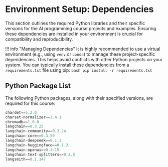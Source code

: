 # Environment Setup: Dependencies

This section outlines the required Python libraries and their specific versions for the AI programming course projects and examples. Ensuring these dependencies are installed in your environment is crucial for compatibility and reproducibility.

!!! info "Managing Dependencies"
    It is highly recommended to use a virtual environment (e.g., using `venv` or `conda`) to manage these project-specific dependencies. This helps avoid conflicts with other Python projects on your system.
    You can typically install these dependencies from a `requirements.txt` file using pip:
    ```bash
    pip install -r requirements.txt
    ```

## Python Package List

The following Python packages, along with their specified versions, are required for this course:

```python
chardet==5.2.0
charset-normalizer==3.4.1
chromadb==1.0.8
langchain==0.3.25
langchain-community==0.3.24
langchain-core==0.3.59
langchain-deepseek==0.1.3
langchain-huggingface==0.1.2
langchain-openai==0.3.15
langchain-text-splitters==0.3.8
langsmith==0.1.147
```

